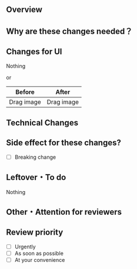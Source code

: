 ## Overview
<!-- ticket url, describe your changes -->

## Why are these changes needed？

## Changes for UI

Nothing

or

<!-- Paste screen capture, GIF animation is more appropriately -->

|   Before   |   After    |
| :--------: | :--------: |
| Drag image | Drag image |

## Technical Changes

<!-- summary of changes -->

<!-- Why do you implement it this way? -->

## Side effect for these changes?

- [ ] Breaking change

## Leftover・To do

Nothing

<!-- What reason do you leave it? -->

## Other・Attention for reviewers

## Review priority

- [ ] Urgently
- [ ] As soon as possible
- [ ] At your convenience

